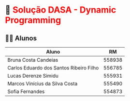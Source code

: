 # 🏥 <strong style="color: red;">Solução DASA - Dynamic Programming</strong>

<h2>👨‍🦲 Alunos</h2>

| Aluno | RM |
| ----- | -- |
| Bruna Costa Candeias | 558938 |
| Carlos Eduardo dos Santos Ribeiro Filho| 556785 |
| Lucas Derenze Simidu | 555931 |
| Marcos Vinícius da Silva Costa | 555490 |
| Sofia Fernandes | 554873 |